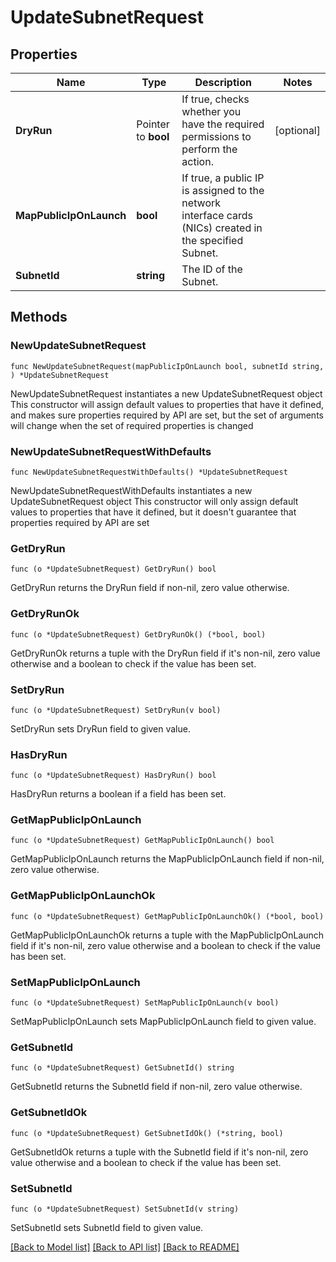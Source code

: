 # UpdateSubnetRequest

## Properties

Name | Type | Description | Notes
------------ | ------------- | ------------- | -------------
**DryRun** | Pointer to **bool** | If true, checks whether you have the required permissions to perform the action. | [optional] 
**MapPublicIpOnLaunch** | **bool** | If true, a public IP is assigned to the network interface cards (NICs) created in the specified Subnet. | 
**SubnetId** | **string** | The ID of the Subnet. | 

## Methods

### NewUpdateSubnetRequest

`func NewUpdateSubnetRequest(mapPublicIpOnLaunch bool, subnetId string, ) *UpdateSubnetRequest`

NewUpdateSubnetRequest instantiates a new UpdateSubnetRequest object
This constructor will assign default values to properties that have it defined,
and makes sure properties required by API are set, but the set of arguments
will change when the set of required properties is changed

### NewUpdateSubnetRequestWithDefaults

`func NewUpdateSubnetRequestWithDefaults() *UpdateSubnetRequest`

NewUpdateSubnetRequestWithDefaults instantiates a new UpdateSubnetRequest object
This constructor will only assign default values to properties that have it defined,
but it doesn't guarantee that properties required by API are set

### GetDryRun

`func (o *UpdateSubnetRequest) GetDryRun() bool`

GetDryRun returns the DryRun field if non-nil, zero value otherwise.

### GetDryRunOk

`func (o *UpdateSubnetRequest) GetDryRunOk() (*bool, bool)`

GetDryRunOk returns a tuple with the DryRun field if it's non-nil, zero value otherwise
and a boolean to check if the value has been set.

### SetDryRun

`func (o *UpdateSubnetRequest) SetDryRun(v bool)`

SetDryRun sets DryRun field to given value.

### HasDryRun

`func (o *UpdateSubnetRequest) HasDryRun() bool`

HasDryRun returns a boolean if a field has been set.

### GetMapPublicIpOnLaunch

`func (o *UpdateSubnetRequest) GetMapPublicIpOnLaunch() bool`

GetMapPublicIpOnLaunch returns the MapPublicIpOnLaunch field if non-nil, zero value otherwise.

### GetMapPublicIpOnLaunchOk

`func (o *UpdateSubnetRequest) GetMapPublicIpOnLaunchOk() (*bool, bool)`

GetMapPublicIpOnLaunchOk returns a tuple with the MapPublicIpOnLaunch field if it's non-nil, zero value otherwise
and a boolean to check if the value has been set.

### SetMapPublicIpOnLaunch

`func (o *UpdateSubnetRequest) SetMapPublicIpOnLaunch(v bool)`

SetMapPublicIpOnLaunch sets MapPublicIpOnLaunch field to given value.


### GetSubnetId

`func (o *UpdateSubnetRequest) GetSubnetId() string`

GetSubnetId returns the SubnetId field if non-nil, zero value otherwise.

### GetSubnetIdOk

`func (o *UpdateSubnetRequest) GetSubnetIdOk() (*string, bool)`

GetSubnetIdOk returns a tuple with the SubnetId field if it's non-nil, zero value otherwise
and a boolean to check if the value has been set.

### SetSubnetId

`func (o *UpdateSubnetRequest) SetSubnetId(v string)`

SetSubnetId sets SubnetId field to given value.



[[Back to Model list]](../README.md#documentation-for-models) [[Back to API list]](../README.md#documentation-for-api-endpoints) [[Back to README]](../README.md)


